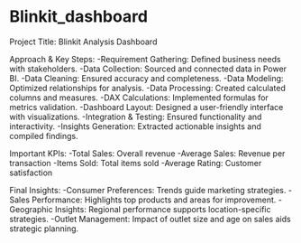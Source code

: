 # Blinkit_dashboard

Project Title: Blinkit Analysis Dashboard

Approach & Key Steps:
-Requirement Gathering: Defined business needs with stakeholders.
-Data Collection: Sourced and connected data in Power BI.
-Data Cleaning: Ensured accuracy and completeness.
-Data Modeling: Optimized relationships for analysis.
-Data Processing: Created calculated columns and measures.
-DAX Calculations: Implemented formulas for metrics validation.
-Dashboard Layout: Designed a user-friendly interface with visualizations.
-Integration & Testing: Ensured functionality and interactivity.
-Insights Generation: Extracted actionable insights and compiled findings.

Important KPIs:
-Total Sales: Overall revenue
-Average Sales: Revenue per transaction
-Items Sold: Total items sold
-Average Rating: Customer satisfaction

Final Insights:
-Consumer Preferences: Trends guide marketing strategies.
-Sales Performance: Highlights top products and areas for improvement.
-Geographic Insights: Regional performance supports location-specific strategies.
-Outlet Management: Impact of outlet size and age on sales aids strategic planning.
